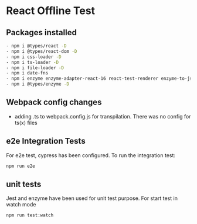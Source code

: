 # React Offline Test

## Packages installed

```sh
- npm i @types/react -D
- npm i @types/react-dom -D
- npm i css-loader -D
- npm i ts-loader -D
- npm i file-loader -D
- npm i date-fns
- npm i enzyme enzyme-adapter-react-16 react-test-renderer enzyme-to-json -D
- npm i @types/enzyme -D
```

## Webpack config changes

- adding .ts to webpack.config.js for transpilation. There was no config for ts(x) files

## e2e Integration Tests

For e2e test, cypress has been configured. To run the integration test:

```sh
npm run e2e
```

## unit tests

Jest and enzyme have been used for unit test purpose. For start test in watch mode

```
npm run test:watch
```

